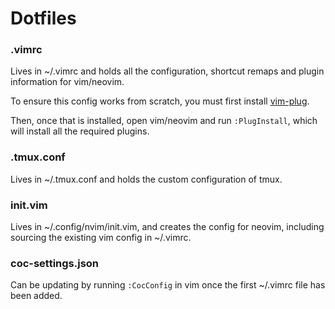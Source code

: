 # Dotfiles

### .vimrc
Lives in ~/.vimrc and holds all the configuration, shortcut remaps and plugin information for vim/neovim.

To ensure this config works from scratch, you must first install [vim-plug](https://github.com/junegunn/vim-plug).

Then, once that is installed, open vim/neovim and run `:PlugInstall`, which will install all the required plugins.


### .tmux.conf
Lives in ~/.tmux.conf and holds the custom configuration of tmux.


### init.vim
Lives in ~/.config/nvim/init.vim, and creates the config for neovim, including sourcing the existing vim config in ~/.vimrc.


### coc-settings.json
Can be updating by running `:CocConfig` in vim once the first ~/.vimrc file has been added.

